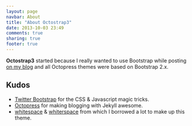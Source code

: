 ```yaml
---
layout: page
navbar: About
title: "About Octostrap3"
date: 2013-10-03 23:49
comments: true
sharing: true
footer: true
---
```


**Octostrap3** started because I really wanted to use Bootstrap while posting
[on my blog](https://kaworu.ch) and all Octopress themes were based on
Bootstrap 2.x.

<h2>Kudos</h2>

- [Twitter Bootstrap](http://getbootstrap.com/) for the CSS & Javascript magic
  tricks.
- [Octopress](http://octopress.org/) for making blogging with Jekyll
  awesome.
- [whitespace](https://github.com/lucaslew/whitespace) &
  [whiterspace](https://github.com/mjhea0/whiterspace) from which I borrowed a
  lot to make up this theme.
